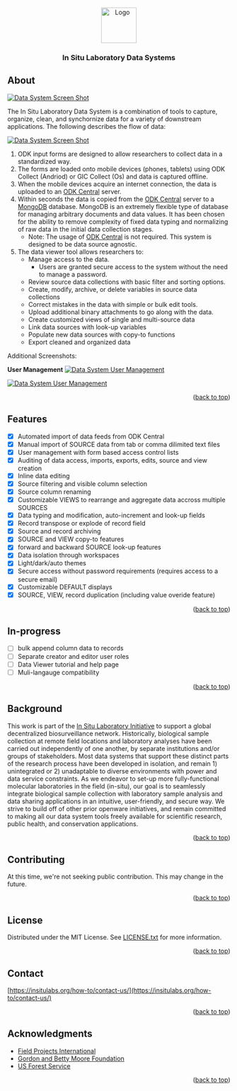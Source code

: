 <a name="readme-top"></a>

<!-- PROJECT LOGO -->
<br />
<div align="center">
  <a href="https://insitulabs.org">
    <img src="https://insitulabs.org/static-assets/isl-logo.png" alt="Logo" width="80" height="80">
  </a>

  <h3 align="center">In Situ Laboratory Data Systems</h3>
</div>


<!-- ABOUT THE PROJECT -->
## About

[![Data System Screen Shot](https://insitulabs.org/wp-content/uploads/2024/04/islapp_feature_image1.jpg)](https://insitulabs.org/wp-content/uploads/2024/04/islapp_feature_image1.jpg)

The In Situ Laboratory Data System is a combination of tools to capture, organize, clean, and synchornize data for a variety of downstream applications. The following describes the flow of data:

[![Data System Screen Shot](https://insitulabs.org/static-assets/isl-data-system-flow.jpg?v=1)](https://insitulabs.org/static-assets/isl-data-system-flow.jpg)


1. ODK input forms are designed to allow researchers to collect data in a standardized way.
2. The forms are loaded onto mobile devices (phones, tablets) using ODK Collect (Andriod) or GIC Collect (Os) and data is captured offline.
3. When the mobile devices acquire an internet connection, the data is uploaded to an [ODK Central](https://github.com/getodk/central) server.
4. Within seconds the data is copied from the [ODK Central](https://github.com/getodk/central) server to a [MongoDB](https://www.mongodb.com) database. MongoDB is an extremely flexible type of database for managing arbitrary documents and data values. It has been chosen for the ability to remove complexity of fixed data typing and normalizing of raw data in the initial data collection stages.
   * Note: The usage of [ODK Central](https://github.com/getodk/central) is not required. This system is designed to be data source agnostic.
5. The data viewer tool allows researchers to:
    * Manage access to the data.
       * Users are granted secure access to the system without the need to manage a password.
    * Review source data collections with basic filter and sorting options.
    * Create, modify, archive, or delete variables in source data collections
    * Correct mistakes in the data with simple or bulk edit tools.
    * Upload additional binary attachments to go along with the data.
    * Create customized views of single and multi-source data
    * Link data sources with look-up variables
    * Populate new data sources with copy-to functions
    * Export cleaned and organized data


Additional Screenshots:

**User Management**
[![Data System User Management](https://insitulabs.org/static-assets/isl-data-user-list.jpg?v=1)](https://insitulabs.org/static-assets/isl-data-user-list.jpg)

[![Data System User Management](https://insitulabs.org/static-assets/isl-data-user-edit.jpg?v=1)](https://insitulabs.org/static-assets/isl-data-user-edit.jpg)


<p align="right">(<a href="#readme-top">back to top</a>)</p>


<!--
## Getting Started

This is an example of how you may give instructions on setting up your project locally.
To get a local copy up and running follow these simple example steps.

### Prerequisites

This is an example of how to list things you need to use the software and how to install them.
* npm
  ```sh
  npm install npm@latest -g
  ```

### Installation

1. Get a free API Key at [https://example.com](https://example.com)
2. Clone the repo
   ```sh
   git clone https://github.com/github_username/repo_name.git
   ```
3. Install NPM packages
   ```sh
   npm install
   ```
4. Enter your API in `config.js`
   ```js
   const API_KEY = 'ENTER YOUR API';
   ```

<p align="right">(<a href="#readme-top">back to top</a>)</p>


## Usage

Use this space to show useful examples of how a project can be used. Additional screenshots, code examples and demos work well in this space. You may also link to more resources.

_For more examples, please refer to the [Documentation](https://example.com)_

<p align="right">(<a href="#readme-top">back to top</a>)</p>
-->


## Features

- [x] Automated import of data feeds from ODK Central
- [x] Manual import of SOURCE data from tab or comma dilimited text files
- [x] User management with form based access control lists
- [x] Auditing of data access, imports, exports, edits, source and view creation
- [x] Inline data editing
- [x] Source filtering and visible column selection
- [x] Source column renaming
- [x] Customizable VIEWS to rearrange and aggregate data accross multiple SOURCES
- [x] Data typing and modification, auto-increment and look-up fields
- [x] Record transpose or explode of record field
- [x] Source and record archiving
- [x] SOURCE and VIEW copy-to features
- [x] forward and backward SOURCE look-up features
- [x] Data isolation through workspaces
- [x] Light/dark/auto themes
- [x] Secure access without password requirements (requires access to a secure email)
- [x] Customizable DEFAULT displays
- [x] SOURCE, VIEW, record duplication (including value overide feature)

<p align="right">(<a href="#readme-top">back to top</a>)</p>

## In-progress

- [ ] bulk append column data to records
- [ ] Separate creator and editor user roles
- [ ] Data Viewer tutorial and help page
- [ ] Muli-langauge compatibility

<p align="right">(<a href="#readme-top">back to top</a>)</p>

## Background

This work is part of the [In Situ Laboratory Initiative](https://insitulabs.org/) to support a global decentralized biosurveillance network. Historically, biological sample collection at remote field locations and laboratory analyses have been carried out independently of one another, by separate institutions and/or groups of stakeholders. Most data systems that support these distinct parts of the research process have been developed in isolation, and remain 1) unintegrated or 2) unadaptable to diverse environments with power and data service constraints. As we endeavor to set-up more fully-functional molecular laboratories in the field (in-situ), our goal is to seamlessly integrate biological sample collection with laboratory sample analysis and data sharing applications in an intuitive, user-friendly, and secure way. We strive to build off of other prior openware initiatives, and remain committed to making all our data system tools freely available for scientific research, public health, and conservation applications.

<p align="right">(<a href="#readme-top">back to top</a>)</p>

## Contributing

At this time, we're not seeking public contribution. This may change in the future.

<p align="right">(<a href="#readme-top">back to top</a>)</p>

## License

Distributed under the MIT License. See [LICENSE.txt](LICENSE.txt)
 for more information.

<p align="right">(<a href="#readme-top">back to top</a>)</p>

## Contact

[https://insitulabs.org/how-to/contact-us/](https://insitulabs.org/how-to/contact-us/)

<p align="right">(<a href="#readme-top">back to top</a>)</p>


<!-- ACKNOWLEDGMENTS -->
## Acknowledgments

* [Field Projects International](https://fieldprojects.org)
* [Gordon and Betty Moore Foundation](https://www.moore.org/)
* [US Forest Service](https://www.fs.usda.gov/)

<p align="right">(<a href="#readme-top">back to top</a>)</p>
